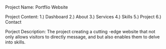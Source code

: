 Project Name: Portflio Website

Project Content: 1.) Dashboard 
                 2.) About 
                 3.) Services 
                 4.) Skills 
                 5.) Project 
                 6.) Contact

Porject Description: The project creating a cutting -edge website that not only allows visitors to directly message, and but also enables them to delve into skills.
